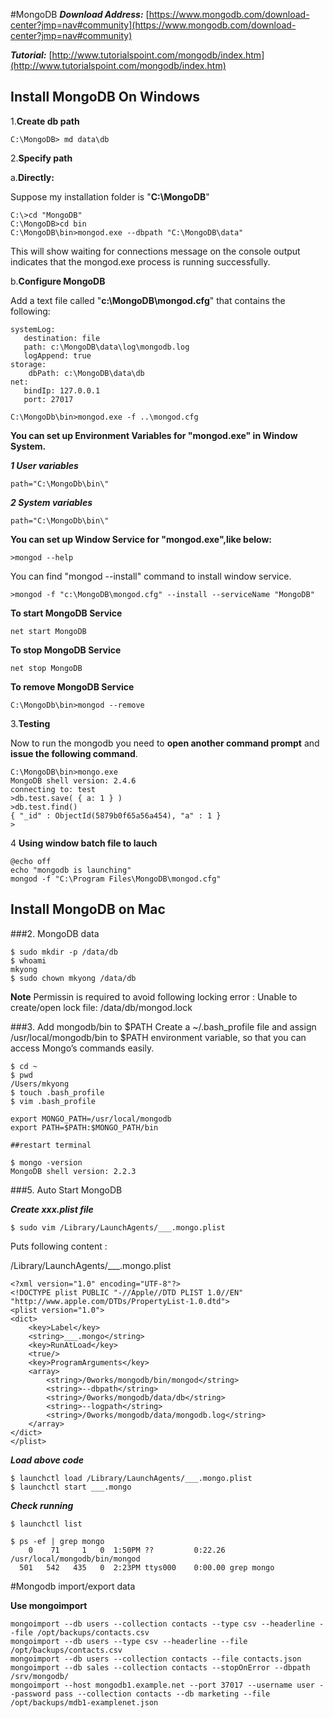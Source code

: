 #MongoDB
***Download Address:*** [https://www.mongodb.com/download-center?jmp=nav#community](https://www.mongodb.com/download-center?jmp=nav#community)

***Tutorial:*** [http://www.tutorialspoint.com/mongodb/index.htm](http://www.tutorialspoint.com/mongodb/index.htm)

## Install MongoDB On Windows
1.**Create db path**
```
C:\MongoDB> md data\db
```
2.**Specify path**
 
 a.**Directly:**
 
Suppose my installation folder is "**C:\MongoDB**"
```
C:\>cd "MongoDB"
C:\MongoDB>cd bin
C:\MongoDB\bin>mongod.exe --dbpath "C:\MongoDB\data" 
```
This will show waiting for connections message on the console output indicates that the mongod.exe process is running successfully.

b.**Configure MongoDB**

Add a text file called  "**c:\MongoDB\mongod.cfg**" that contains the following:
```
systemLog:
   destination: file
   path: c:\MongoDB\data\log\mongodb.log
   logAppend: true
storage:
    dbPath: c:\MongoDB\data\db
net:
   bindIp: 127.0.0.1
   port: 27017
```
```
C:\MongoDb\bin>mongod.exe -f ..\mongod.cfg
```
**You can set up Environment Variables for "mongod.exe" in Window System.**

***1 User variables***
```
path="C:\MongoDb\bin\"
```

***2 System variables***
```
path="C:\MongoDb\bin\"
```
**You can set up Window Service for "mongod.exe",like below:**

```
>mongod --help
```
You can find "mongod --install" command to install window service.

```
>mongod -f "c:\MongoDB\mongod.cfg" --install --serviceName "MongoDB"
```
**To start MongoDB Service**
```
net start MongoDB
```
**To stop MongoDB Service**
```
net stop MongoDB
```
**To remove MongoDB Service**
```
C:\MongoDb\bin>mongod --remove
```

3.**Testing**

Now to run the mongodb you need to **open another command prompt** and **issue the following command**.

```
C:\MongoDB\bin>mongo.exe
MongoDB shell version: 2.4.6
connecting to: test
>db.test.save( { a: 1 } )
>db.test.find()
{ "_id" : ObjectId(5879b0f65a56a454), "a" : 1 }
>
```
4 **Using window batch file to lauch**
```
@echo off
echo "mongodb is launching"
mongod -f "C:\Program Files\MongoDB\mongod.cfg"
```
## Install MongoDB on Mac

###2. MongoDB data
```
$ sudo mkdir -p /data/db
$ whoami
mkyong
$ sudo chown mkyong /data/db
```
**Note**
Permissin is required to avoid following locking error :
Unable to create/open lock file: /data/db/mongod.lock

###3. Add mongodb/bin to $PATH
Create a ~/.bash_profile file and assign /usr/local/mongodb/bin to $PATH environment variable, so that you can access Mongo’s commands easily.

```
$ cd ~
$ pwd
/Users/mkyong
$ touch .bash_profile
$ vim .bash_profile

export MONGO_PATH=/usr/local/mongodb
export PATH=$PATH:$MONGO_PATH/bin

##restart terminal

$ mongo -version
MongoDB shell version: 2.2.3

```
###5. Auto Start MongoDB

***Create xxx.plist file***
```
$ sudo vim /Library/LaunchAgents/___.mongo.plist
```
Puts following content :

/Library/LaunchAgents/___.mongo.plist
```
<?xml version="1.0" encoding="UTF-8"?>
<!DOCTYPE plist PUBLIC "-//Apple//DTD PLIST 1.0//EN" "http://www.apple.com/DTDs/PropertyList-1.0.dtd">  
<plist version="1.0">  
<dict>  
    <key>Label</key>
    <string>___.mongo</string>
    <key>RunAtLoad</key>
    <true/>
    <key>ProgramArguments</key>
    <array>
        <string>/0works/mongodb/bin/mongod</string>
        <string>--dbpath</string>
        <string>/0works/mongodb/data/db</string>
        <string>--logpath</string>
        <string>/0works/mongodb/data/mongodb.log</string>
    </array>
</dict>  
</plist>

```
***Load above code***
```
$ launchctl load /Library/LaunchAgents/___.mongo.plist
$ launchctl start ___.mongo
```
***Check running***
```
$ launchctl list

$ ps -ef | grep mongo
    0    71     1   0  1:50PM ??         0:22.26 /usr/local/mongodb/bin/mongod
  501   542   435   0  2:23PM ttys000    0:00.00 grep mongo
```


#Mongodb import/export data

**Use mongoimport**
```
mongoimport --db users --collection contacts --type csv --headerline --file /opt/backups/contacts.csv
mongoimport --db users --type csv --headerline --file /opt/backups/contacts.csv
mongoimport --db users --collection contacts --file contacts.json
mongoimport --db sales --collection contacts --stopOnError --dbpath /srv/mongodb/
mongoimport --host mongodb1.example.net --port 37017 --username user --password pass --collection contacts --db marketing --file /opt/backups/mdb1-examplenet.json
```
